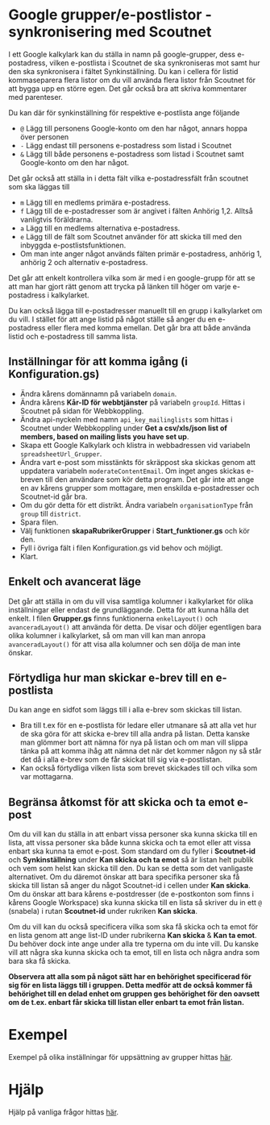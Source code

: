 # Google grupper/e-postlistor - synkronisering med Scoutnet
I ett Google kalkylark kan du ställa in namn på google-grupper, dess e-postadress,
vilken e-postlista i Scoutnet de ska synkroniseras mot samt hur den ska synkronisera
i fältet Synkinställning.
Du kan i cellera för listid kommaseparera flera listor om du vill använda flera listor
från Scoutnet för att bygga upp en större egen. Det går också bra att skriva kommentarer
med parenteser.

Du kan där för synkinställning för respektive e-postlista ange följande
- `@` Lägg till personens Google-konto om den har något, annars hoppa över personen
- `-` Lägg endast till personens e-postadress som listad i Scoutnet
- `&` Lägg till både personens e-postadress som listad i Scoutnet samt Google-konto
  om den har något.

Det går också att ställa in i detta fält vilka e-postadressfält från scoutnet
som ska läggas till
- `m` Lägg till en medlems primära e-postadress.
- `f` Lägg till de e-postadresser som är angivet i fälten Anhörig 1,2.
  Alltså vanligtvis föräldrarna.
- `a` Lägg till en medlems alternativa e-postadress.
- `e` Lägg till de fält som Scoutnet använder för att skicka till med
  den inbyggda e-postlistsfunktionen.
- Om man inte anger något används fälten primär e-postadress, anhörig 1,
  anhörig 2 och alternativ e-postadress.

Det går att enkelt kontrollera vilka som är med i en google-grupp för att se att
man har gjort rätt genom att trycka på länken till höger om varje e-postadress i kalkylarket.

Du kan också lägga till e-postadresser manuellt till en grupp i kalkylarket om du vill.
I stället för att ange listid på något ställe så anger du en e-postadress eller flera med
komma emellan. Det går bra att både använda listid och e-postadress till samma lista.

## Inställningar för att komma igång (i Konfiguration.gs)
- Ändra kårens domännamn på variabeln `domain`.
- Ändra kårens **Kår-ID för webbtjänster** på variabeln `groupId`. Hittas i Scoutnet på sidan för
  Webbkoppling.
- Ändra api-nyckeln med namn `api_key_mailinglists` som hittas i Scoutnet under
  Webbkoppling under **Get a csv/xls/json list of members, based on mailing lists you have set up**.
- Skapa ett Google Kalkylark och klistra in webbadressen vid variabeln `spreadsheetUrl_Grupper`.
- Ändra vart e-post som misstänkts för skräppost ska skickas genom att uppdatera variabeln
  `moderateContentEmail`. Om inget anges skickas e-breven till den användare som kör detta program.
  Det går inte att ange en av kårens grupper som mottagare, men enskilda e-postadresser och
  Scoutnet-id går bra.
- Om du gör detta för ett distrikt. Ändra variabeln `organisationType` från `group` till `district`.
- Spara filen.
- Välj funktionen **skapaRubrikerGrupper** i **Start_funktioner.gs** och kör den.
- Fyll i övriga fält i filen Konfiguration.gs vid behov och möjligt.
- Klart.

## Enkelt och avancerat läge
Det går att ställa in om du vill visa samtliga kolumner i kalkylarket för olika
inställningar eller endast de grundläggande. Detta för att kunna hålla det enkelt.
I filen **Grupper.gs** finns funktionerna `enkelLayout()` och `avanceradLayout()` att använda för detta.
De visar och döljer egentligen bara olika kolumner i kalkylarket, så om man vill
kan man anropa `avanceradLayout()` för att visa alla kolumner och sen dölja de man inte önskar.

## Förtydliga hur man skickar e-brev till en e-postlista
Du kan ange en sidfot som läggs till i alla e-brev som skickas till listan.
- Bra till t.ex för en e-postlista för ledare eller utmanare så att alla vet hur de ska göra för att skicka e-brev till alla andra på listan. Detta kanske man glömmer bort att nämna för nya på listan och om man vill
slippa tänka på att komma ihåg att nämna det när det kommer någon ny så står det då i
alla e-brev som de får skickat till sig via e-postlistan.
- Kan också förtydliga vilken lista som brevet skickades till och vilka som var mottagarna.

## Begränsa åtkomst för att skicka och ta emot e-post
Om du vill kan du ställa in att enbart vissa personer ska kunna skicka till en lista,
att vissa personer ska både kunna skicka och ta emot eller att vissa enbart ska kunna
ta emot e-post.
Som standard om du fyller i **Scoutnet-id** och **Synkinställning** under **Kan skicka och ta emot** så är listan helt publik och vem som helst kan skicka till den. Du kan se detta
som det vanligaste alternativet.
Om du däremot önskar att bara specifika personer ska få skicka till listan så anger du
något Scoutnet-id i cellen under **Kan skicka**. Om du önskar att bara kårens e-postdresser
(de e-postkonton som finns i kårens Google Workspace) ska kunna skicka till en lista så skriver
du in ett `@` (snabela) i rutan **Scoutnet-id** under rukriken **Kan skicka**.

Om du vill kan du också specificera vilka som ska få skicka och ta emot för en lista genom
att ange list-ID under rubrikerna **Kan skicka** & **Kan ta emot**. Du behöver dock inte ange
under alla tre typerna om du inte vill. Du kanske vill att några ska kunna skicka och ta emot,
till en lista och några andra som bara ska få skicka.

**Observera att alla som på något sätt har en behörighet specificerad för sig för en lista läggs till i gruppen. Detta medför att de också kommer få behörighet till en delad enhet om gruppen ges behörighet för den oavsett om de t.ex. enbart får skicka till listan eller enbart ta emot från listan.**

# Exempel
Exempel på olika inställningar för uppsättning av grupper hittas [här](./Grupper-Hur-gör-jag-för-att).

# Hjälp
Hjälp på vanliga frågor hittas [här](./Hjälp-Grupper).
